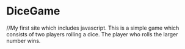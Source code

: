 # DiceGame
//My first site which includes javascript.
This is a simple game which consists of two players rolling a dice. The player who rolls the larger number wins.
